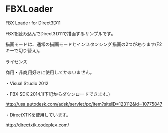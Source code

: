 FBXLoader
=========

FBX Loader for Direct3D11

FBXを読み込んでDirect3D11で描画するサンプルです。

描画モードは、通常の描画モードとインスタンシング描画の2つがあります(F2キーで切り替え)。

ライセンス

商用・非商用好きに使用してかまいません。

・Visual Studio 2012

・FBX SDK 2014.1(下記からダウンロードできます。)

http://usa.autodesk.com/adsk/servlet/pc/item?siteID=123112&id=10775847

・DirectXTKを使用しています。

http://directxtk.codeplex.com/
